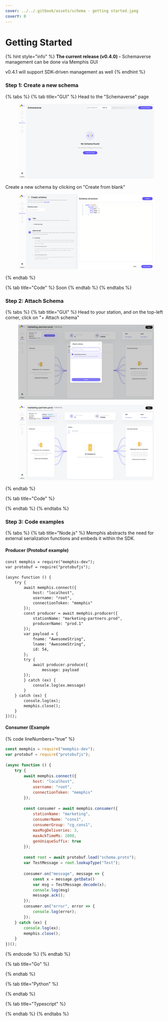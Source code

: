 ```yaml
---
cover: ../../.gitbook/assets/schema - getting started.jpeg
coverY: 0
---
```


# Getting Started

{% hint style="info" %}
**The current release (v0.4.0) -** Schemaverse management can be done via Memphis GUI

v0.4.1 will support SDK-driven management as well
{% endhint %}

### Step 1: Create a new schema

{% tabs %}
{% tab title="GUI" %}
Head to the "Schemaverse" page

<figure><img src="../../.gitbook/assets/Screen Shot 2022-11-10 at 15.22.17 (1).png" alt=""><figcaption></figcaption></figure>

Create a new schema by clicking on "Create from blank"

<figure><img src="../../.gitbook/assets/Screen Shot 2022-11-10 at 15.22.25 (1).png" alt=""><figcaption></figcaption></figure>
{% endtab %}

{% tab title="Code" %}
Soon
{% endtab %}
{% endtabs %}

### Step 2: Attach Schema

{% tabs %}
{% tab title="GUI" %}
Head to your station, and on the top-left corner, click on "+ Attach schema"

<figure><img src="../../.gitbook/assets/Screen Shot 2022-11-10 at 16.02.31.png" alt=""><figcaption></figcaption></figure>

<figure><img src="../../.gitbook/assets/Screen Shot 2022-11-10 at 16.02.38.png" alt=""><figcaption></figcaption></figure>
{% endtab %}

{% tab title="Code" %}

{% endtab %}
{% endtabs %}

### Step 3: Code examples

{% tabs %}
{% tab title="Node.js" %}
Memphis abstracts the need for external serialization functions and embeds it within the SDK.

#### Producer (Protobuf example)

```
const memphis = require("memphis-dev");
var protobuf = require("protobufjs");

(async function () {
    try {
        await memphis.connect({
            host: "localhost",
            username: "root",
            connectionToken: "memphis"
        });
        const producer = await memphis.producer({
            stationName: "marketing-partners.prod",
            producerName: "prod.1"
        });
        var payload = {
            fname: "AwesomeString",
            lname: "AwesomeString",
            id: 54,
        };
        try {
            await producer.produce({
                message: payload
        });
        } catch (ex) {
            console.log(ex.message)
        }
    } catch (ex) {
        console.log(ex);
        memphis.close();
    }
})();
```

#### Consumer (Example

{% code lineNumbers="true" %}
```javascript
const memphis = require("memphis-dev");
var protobuf = require("protobufjs");

(async function () {
    try {
        await memphis.connect({
            host: "localhost",
            username: "root",
            connectionToken: "memphis"
        });

        const consumer = await memphis.consumer({
            stationName: "marketing",
            consumerName: "cons1",
            consumerGroup: "cg_cons1",
            maxMsgDeliveries: 3,
            maxAckTimeMs: 2000,
            genUniqueSuffix: true
        });

        const root = await protobuf.load("schema.proto");
        var TestMessage = root.lookupType("Test");

        consumer.on("message", message => {
            const x = message.getData()
            var msg = TestMessage.decode(x);
            console.log(msg)
            message.ack();
        });
        consumer.on("error", error => {
            console.log(error);
        });
    } catch (ex) {
        console.log(ex);
        memphis.close();
    }
})();
```
{% endcode %}
{% endtab %}

{% tab title="Go" %}

{% endtab %}

{% tab title="Python" %}

{% endtab %}

{% tab title="Typescript" %}

{% endtab %}
{% endtabs %}
